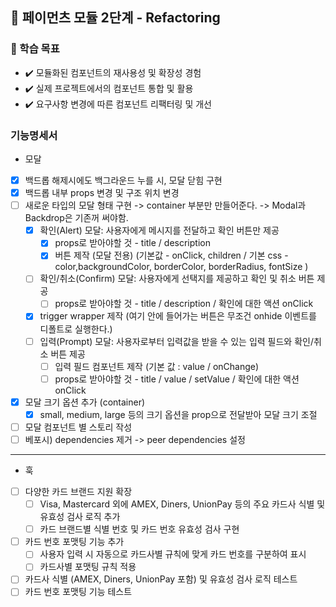 ## 🚀 페이먼츠 모듈 2단계 - Refactoring

### 📍 학습 목표

- ✔️ 모듈화된 컴포넌트의 재사용성 및 확장성 경험
- ✔️ 실제 프로젝트에서의 컴포넌트 통합 및 활용
- ✔️ 요구사항 변경에 따른 컴포넌트 리팩터링 및 개선

### 기능명세서

- 모달
- [x] 백드롭 해제시에도 백그라운드 누를 시, 모달 닫힘 구현
- [x] 백드롭 내부 props 변경 및 구조 위치 변경
- [ ] 새로운 타입의 모달 형태 구현 -> container 부분만 만들어준다. -> Modal과 Backdrop은 기존꺼 써야함.
  - [x] 확인(Alert) 모달: 사용자에게 메시지를 전달하고 확인 버튼만 제공
    - [x] props로 받아야할 것 - title / description
    - [x] 버튼 제작 (모달 전용) (기본값 - onClick, children / 기본 css - color,backgroundColor, borderColor, borderRadius, fontSize )
  - [ ] 확인/취소(Confirm) 모달: 사용자에게 선택지를 제공하고 확인 및 취소 버튼 제공
    - [ ] props로 받아야할 것 - title / description / 확인에 대한 액션 onClick
  - [x] trigger wrapper 제작 (여기 안에 들어가는 버튼은 무조건 onhide 이벤트를 디폴트로 실행한다.)
  - [ ] 입력(Prompt) 모달: 사용자로부터 입력값을 받을 수 있는 입력 필드와 확인/취소 버튼 제공
    - [ ] 입력 필드 컴포넌트 제작 (기본 값 : value / onChange)
    - [ ] props로 받아야할 것 - title / value / setValue / 확인에 대한 액션 onClick
- [x] 모달 크기 옵션 추가 (container)
  - [x] small, medium, large 등의 크기 옵션을 prop으로 전달받아 모달 크기 조절
- [ ] 모달 컴포넌트 별 스토리 작성
- [ ] 베포시) dependencies 제거 -> peer dependencies 설정

---

- 훅
- [ ] 다양한 카드 브랜드 지원 확장
  - [ ] Visa, Mastercard 외에 AMEX, Diners, UnionPay 등의 주요 카드사 식별 및 유효성 검사 로직 추가
  - [ ] 카드 브랜드별 식별 번호 및 카드 번호 유효성 검사 구현
- [ ] 카드 번호 포맷팅 기능 추가
  - [ ] 사용자 입력 시 자동으로 카드사별 규칙에 맞게 카드 번호를 구분하여 표시
  - [ ] 카드사별 포맷팅 규칙 적용
- [ ] 카드사 식별 (AMEX, Diners, UnionPay 포함) 및 유효성 검사 로직 테스트
- [ ] 카드 번호 포맷팅 기능 테스트
